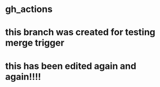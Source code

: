 # gh_actions

# this branch was created for testing merge trigger
# this has been edited again and again!!!!
